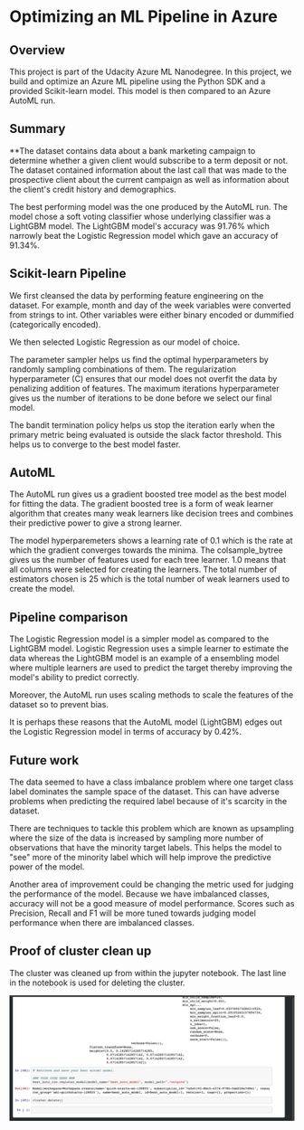 # Optimizing an ML Pipeline in Azure

## Overview
This project is part of the Udacity Azure ML Nanodegree.
In this project, we build and optimize an Azure ML pipeline using the Python SDK and a provided Scikit-learn model.
This model is then compared to an Azure AutoML run.

## Summary

**The dataset contains data about a bank marketing campaign to determine whether a given client would subscribe to a 
term deposit or not. The dataset contained information about the last call that was made to the
prospective client about the current campaign as well as information about the client's credit history and demographics.

The best performing model was the one produced by the AutoML run. The model chose a soft voting classifier whose underlying 
classifier was a LightGBM model. The LightGBM model's accuracy was 91.76% which narrowly beat the Logistic Regression model
which gave an accuracy of 91.34%.

## Scikit-learn Pipeline

We first cleansed the data by performing feature engineering on the dataset. For example, month and day of the week variables
were converted from strings to int. Other variables were either binary encoded or dummified (categorically encoded).

We then selected Logistic Regression as our model of choice.

The parameter sampler helps us find the optimal hyperparameters by randomly sampling combinations of them.
The regularization hyperparameter (C) ensures that our model does not overfit the data by penalizing addition of
features. The maximum iterations hyperparameter gives us the number of iterations to be done before we select
our final model.

The bandit termination policy helps us stop the iteration early when the primary metric being evaluated is outside the
slack factor threshold. This helps us to converge to the best model faster.

## AutoML

The AutoML run gives us a gradient boosted tree model as the best model for fitting the data. The gradient boosted tree
is a form of weak learner algorithm that creates many weak learners like decision trees and combines their predictive
power to give a strong learner.

 The model hyperparemeters shows a learning rate of 0.1 which is the rate at which the
gradient converges towards the minima. The colsample_bytree gives us the number of features used for each tree learner. 1.0 means that all columns were selected for creating the learners. The total number of estimators chosen is 25 which is the total number of weak learners used to create the model.

## Pipeline comparison

The Logistic Regression model is a simpler model as compared to the LightGBM model. Logistic Regression uses a simple learner to estimate the data whereas the LightGBM model is an example of a ensembling model where multiple learners are used to predict the target thereby improving the model's ability to predict correctly. 

Moreover, the AutoML run uses scaling methods to scale the features of the dataset so to prevent bias.

It is perhaps these reasons that the AutoML model (LightGBM) edges out the Logistic Regression model in terms of accuracy by 0.42%.

## Future work

The data seemed to have a class imbalance problem where one target class label dominates the sample space of the dataset. This can have adverse problems when predicting the required label because of it's scarcity in the dataset. 

There are techniques to tackle this problem which are known as upsampling where the size of the data is increased by sampling more number of observations that have the minority target labels. This helps the model to "see" more of the minority label which will help improve the predictive power of the model.

Another area of improvement could be changing the metric used for judging the performance of the model. Because we have imbalanced classes, accuracy will not be a good measure of model performance. Scores such as Precision, Recall and F1 will be more tuned towards judging model performance when there are imbalanced classes.

## Proof of cluster clean up

The cluster was cleaned up from within the jupyter notebook. The last line in the notebook
is used for deleting the cluster.

![image](./cluster_cleanup.png)
